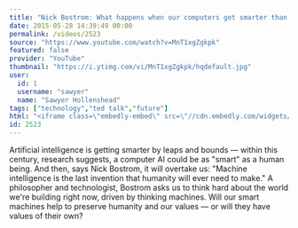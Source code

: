 ```yaml
---
title: "Nick Bostrom: What happens when our computers get smarter than we are?"
date: 2015-05-28 14:39:49 00:00
permalink: /videos/2523
source: "https://www.youtube.com/watch?v=MnT1xgZgkpk"
featured: false
provider: "YouTube"
thumbnail: "https://i.ytimg.com/vi/MnT1xgZgkpk/hqdefault.jpg"
user:
  id: 1
  username: "sawyer"
  name: "Sawyer Hollenshead"
tags: ["technology","ted talk","future"]
html: "<iframe class=\"embedly-embed\" src=\"//cdn.embedly.com/widgets/media.html?src=https%3A%2F%2Fwww.youtube.com%2Fembed%2FMnT1xgZgkpk%3Fwmode%3Dtransparent%26feature%3Doembed&wmode=transparent&url=https%3A%2F%2Fwww.youtube.com%2Fwatch%3Fv%3DMnT1xgZgkpk&image=https%3A%2F%2Fi.ytimg.com%2Fvi%2FMnT1xgZgkpk%2Fhqdefault.jpg&key=daaebf4d9cdd46779200162d0ca86e20&type=text%2Fhtml&schema=youtube\" width=\"854\" height=\"480\" scrolling=\"no\" frameborder=\"0\" allowfullscreen></iframe>"
id: 2523
---
```


Artificial intelligence is getting smarter by leaps and bounds — within this century, research suggests, a computer AI could be as "smart" as a human being. And then, says Nick Bostrom, it will overtake us: "Machine intelligence is the last invention that humanity will ever need to make." A philosopher and technologist, Bostrom asks us to think hard about the world we're building right now, driven by thinking machines. Will our smart machines help to preserve humanity and our values — or will they have values of their own?